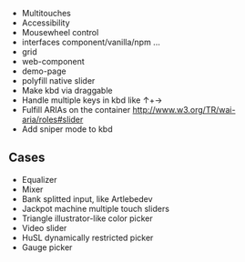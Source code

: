 * Multitouches
* Accessibility
* Mousewheel control
* interfaces component/vanilla/npm ...
* grid
* web-component
* demo-page
* polyfill native slider
* Make kbd via draggable
* Handle multiple keys in kbd like ↑+→
* Fulfill ARIAs on the container http://www.w3.org/TR/wai-aria/roles#slider
* Add sniper mode to kbd

## Cases

* Equalizer
* Mixer
* Bank splitted input, like Artlebedev
* Jackpot machine multiple touch sliders
* Triangle illustrator-like color picker
* Video slider
* HuSL dynamically restricted picker
* Gauge picker